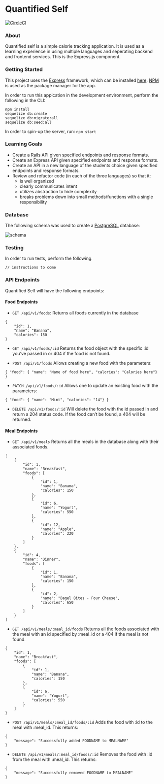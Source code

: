 # Quantified Self

[![CircleCI](https://circleci.com/gh/anlewis/quantified-self-express.svg?style=shield)](https://circleci.com/gh/anlewis/quantified-self-express)

### About

Quantified self is a simple calorie tracking application. It is used as a learning experience in using multiple languages and seperating backend and frontend services. This is the Express.js component.

### Getting Started

This project uses the [Express](https://expressjs.com/) framework, which can be installed [here](https://expressjs.com/en/starter/installing.html).
[NPM](https://www.npmjs.com/) is used as the package manager for the app.

In order to run this appication in the development environment, perform the following in the CLI:

```
npm install
sequelize db:create
sequelize db:migrate:all
sequelize db:seed:all
```

In order to spin-up the server, run: `npm start`

### Learning Goals
- Create a [Rails API](https://github.com/anlewis/quantified-self-rails) given specified endpoints and response formats.
- Create an Express API given specified endpoints and response formats.
- Create an API in a new language of the students choice given specified endpoints and response formats.
- Review and refactor code (in each of the three languages) so that it:
  - is well organized
  - clearly communicates intent
  - utilizes abstraction to hide complexity
  - breaks problems down into small methods/functions with a single responsibility

### Database

The following schema was used to create a [PostgreSQL](https://www.postgresql.org/) database:

![schema](https://preview.ibb.co/e3J3ES/Screenshot_2018_05_01_17_12_51.png)

### Testing

In order to run tests, perform the following:

`// instructions to come`

### API Endpoints

Quantified Self will have the following endpoints:

#### Food Endpoints
- `GET /api/v1/foods`: Returns all foods currently in the database

```
{
    "id": 1,
    "name": "Banana",
    "calories": 150
}
```

- `GET /api/v1/foods/:id` Returns the food object with the specific :id you’ve passed in or 404 if the food is not found.

- `POST /api/v1/foods` Allows creating a new food with the parameters:

```
{ "food": { "name": "Name of food here", "calories": "Calories here"} }
```

- `PATCH /api/v1/foods/:id` Allows one to update an existing food with the parameters:

```
{ "food": { "name": "Mint", "calories": "14"} }
```

- `DELETE /api/v1/foods/:id` Will delete the food with the id passed in and return a 204 status code. If the food can’t be found, a 404 will be returned.

#### Meal Endpoints
- `GET /api/v1/meals` Returns all the meals in the database along with their associated foods.

```
[
    {
        "id": 1,
        "name": "Breakfast",
        "foods": [
            {
                "id": 1,
                "name": "Banana",
                "calories": 150
            },
            {
                "id": 6,
                "name": "Yogurt",
                "calories": 550
            },
            {
                "id": 12,
                "name": "Apple",
                "calories": 220
            }
        ]
    },
    {
        "id": 4,
        "name": "Dinner",
        "foods": [
            {
                "id": 1,
                "name": "Banana",
                "calories": 150
            },
            {
                "id": 2,
                "name": "Bagel Bites - Four Cheese",
                "calories": 650
            }
        ]
    }
]
```

- `GET /api/v1/meals/:meal_id/foods` Returns all the foods associated with the meal with an id specified by :meal_id or a 404 if the meal is not found.

```
{
    "id": 1,
    "name": "Breakfast",
    "foods": [
        {
            "id": 1,
            "name": "Banana",
            "calories": 150
        },
        {
            "id": 6,
            "name": "Yogurt",
            "calories": 550
        }
    ]
}
```

- `POST /api/v1/meals/:meal_id/foods/:id` Adds the food with :id to the meal with :meal_id. This returns:

```
{
    "message": "Successfully added FOODNAME to MEALNAME"
}
```

- `DELETE /api/v1/meals/:meal_id/foods/:id` Removes the food with :id from the meal with :meal_id. This returns:

```
{
    "message": "Successfully removed FOODNAME to MEALNAME"
}
```
